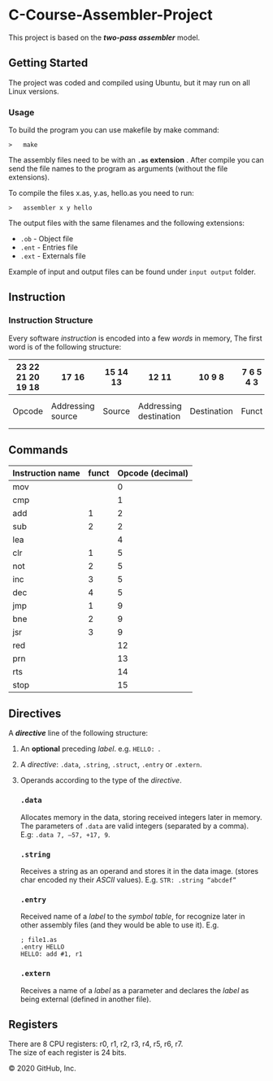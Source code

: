 # C-Course-Assembler-Project

This project is based on the **_two-pass assembler_** model.  

## Getting Started

The project was coded and compiled using Ubuntu, but it may run on all Linux versions.

### Usage
To build the program you can use makefile by make command:
```
>   make
```
The assembly files need to be with an **`.as` extension** .
After compile you can send the file names to the program as arguments (without the file extensions).

To compile the files x.as, y.as, hello.as you need to run:
```
>   assembler x y hello
```
The output files with the same filenames and the following extensions:  
- `.ob` - Object file
- `.ent` - Entries file
- `.ext` - Externals file

Example of input and output files can be found under `input output` folder.

## Instruction

### Instruction Structure

Every software *instruction* is encoded into a few *words* in memory, The first word is of the following structure:

|  23  22  21  20  19  18   |   17  16  | 15  14  13  |   12  11  |  10  9  8  | 7  6  5  4  3 |  2  1  0  
| ------------------  | ------ | -------- | ------ |  ------ | ----------- | ------ 
|       Opcode        | Addressing source | Source   |   Addressing destination    |      Destination  |      Funct       |       A  R  E 


## Commands

|  Instruction name  |   funct  | Opcode (decimal)  | 
| ------------------  | ------ | -------- 
|       mov        |  | 0   | 
|       cmp        |  | 1   | 
|       add        | 1 | 2   | 
|       sub        | 2 | 2   | 
|       lea        |  | 4   | 
|       clr        | 1 | 5   | 
|       not        | 2 | 5   | 
|       inc        | 3 | 5   | 
|       dec        | 4 | 5   | 
|       jmp        | 1 | 9   | 
|       bne        | 2 | 9   | 
|       jsr        | 3 | 9   | 
|       red        |  | 12   | 
|       prn        |  | 13   | 
|       rts        |  | 14   | 
|       stop        |  | 15   | 



## Directives
A **_directive_** line of the following structure:

1. An **optional** preceding *label*. e.g. `HELLO: `.
2. A _directive_: `.data`, `.string`, `.struct`, `.entry` or `.extern`.
3. Operands according to the type of the *directive*.

   ### `.data`
   Allocates memory in the data, storing received integers later in memory.
   The parameters of `.data` are valid integers (separated by a comma).  
   E.g: `.data 7, –57, +17, 9`.

   ### `.string`
   Receives a string as an operand and stores it in the data image. (stores char encoded ny their *ASCII* values).
   E.g. `STR: .string “abcdef”`
   
   ### `.entry`
   Received name of a *label* to the *symbol table*, for recognize later in other assembly files (and they would be able to use it).
   E.g. 
   ```
   ; file1.as
   .entry HELLO 
   HELLO: add #1, r1 
   ```
   ### `.extern`
   Receives a name of a *label* as a parameter and declares the *label* as being external (defined in another file).  
   
 
## Registers
There are 8 CPU registers: r0, r1, r2, r3, r4, r5, r6, r7.<br />
The size of each register is 24 bits.  

 

© 2020 GitHub, Inc.
